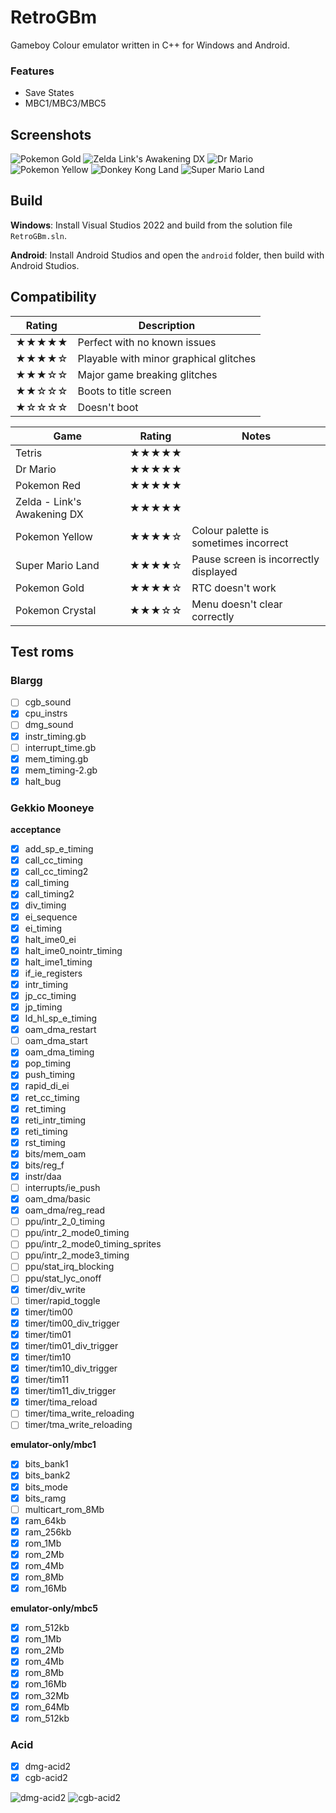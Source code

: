 ﻿# RetroGBm
Gameboy Colour emulator written in C++ for Windows and Android.

### Features

- Save States
- MBC1/MBC3/MBC5

## Screenshots

![Pokemon Gold](/Images/pokemon_gold.png)
![Zelda Link's Awakening DX](/Images/zelda_links_awakening_dx.png)
![Dr Mario](/Images/dr_mario.png)
![Pokemon Yellow](/Images/pokemon_yellow.png)
![Donkey Kong Land](/Images/donkey_kong_land.png)
![Super Mario Land](/Images/super_mario_land.png)

## Build

**Windows**: Install Visual Studios 2022 and build from the solution file `RetroGBm.sln`.

**Android**: Install Android Studios and open the `android` folder, then build with Android Studios.

## Compatibility

| Rating		| Description |
| -----------	| ----------- |
| ★★★★★		| Perfect with no known issues |
| ★★★★☆		| Playable with minor graphical glitches |
| ★★★☆☆		| Major game breaking glitches |
| ★★☆☆☆		| Boots to title screen |
| ★☆☆☆☆		| Doesn't boot |

| Game				| Rating	| Notes				|
|-------------------|-----------|-------------------|
| Tetris			| ★★★★★ |  |
| Dr Mario		    | ★★★★★ |  |
| Pokemon Red		| ★★★★★ |  |
| Zelda - Link's Awakening DX | ★★★★★ |  |
| Pokemon Yellow    | ★★★★☆ | Colour palette is sometimes incorrect |
| Super Mario Land  | ★★★★☆ | Pause screen is incorrectly displayed |
| Pokemon Gold		| ★★★★☆ | RTC doesn't work |
| Pokemon Crystal	| ★★★☆☆ | Menu doesn't clear correctly |

## Test roms

### Blargg

- [ ] cgb_sound
- [x] cpu_instrs
- [ ] dmg_sound
- [x] instr_timing.gb
- [ ] interrupt_time.gb
- [x] mem_timing.gb
- [x] mem_timing-2.gb
- [x] halt_bug

### Gekkio Mooneye

**acceptance**

- [x] add_sp_e_timing
- [x] call_cc_timing
- [x] call_cc_timing2
- [x] call_timing
- [x] call_timing2
- [x] div_timing
- [x] ei_sequence
- [x] ei_timing
- [x] halt_ime0_ei
- [x] halt_ime0_nointr_timing
- [x] halt_ime1_timing
- [x] if_ie_registers
- [x] intr_timing
- [x] jp_cc_timing
- [x] jp_timing
- [x] ld_hl_sp_e_timing
- [x] oam_dma_restart
- [ ] oam_dma_start
- [x] oam_dma_timing
- [x] pop_timing
- [x] push_timing
- [x] rapid_di_ei
- [x] ret_cc_timing
- [x] ret_timing
- [x] reti_intr_timing
- [x] reti_timing
- [x] rst_timing
- [x] bits/mem_oam
- [x] bits/reg_f
- [x] instr/daa
- [ ] interrupts/ie_push
- [x] oam_dma/basic
- [x] oam_dma/reg_read
- [ ] ppu/intr_2_0_timing
- [ ] ppu/intr_2_mode0_timing
- [ ] ppu/intr_2_mode0_timing_sprites
- [ ] ppu/intr_2_mode3_timing
- [ ] ppu/stat_irq_blocking
- [ ] ppu/stat_lyc_onoff
- [x] timer/div_write
- [ ] timer/rapid_toggle
- [x] timer/tim00
- [x] timer/tim00_div_trigger
- [x] timer/tim01
- [x] timer/tim01_div_trigger
- [x] timer/tim10
- [x] timer/tim10_div_trigger
- [x] timer/tim11
- [x] timer/tim11_div_trigger
- [x] timer/tima_reload
- [ ] timer/tima_write_reloading
- [ ] timer/tma_write_reloading

**emulator-only/mbc1**

- [x] bits_bank1
- [x] bits_bank2
- [x] bits_mode
- [x] bits_ramg
- [ ] multicart_rom_8Mb
- [x] ram_64kb
- [x] ram_256kb
- [x] rom_1Mb
- [x] rom_2Mb
- [x] rom_4Mb
- [x] rom_8Mb
- [x] rom_16Mb

**emulator-only/mbc5**

- [x] rom_512kb
- [x] rom_1Mb
- [x] rom_2Mb
- [x] rom_4Mb
- [x] rom_8Mb
- [x] rom_16Mb
- [x] rom_32Mb
- [x] rom_64Mb
- [x] rom_512kb

### Acid

- [x] dmg-acid2
- [x] cgb-acid2

![dmg-acid2](/Images/dmg_acid2.png)
![cgb-acid2](/Images/cgb_acid2.png)
